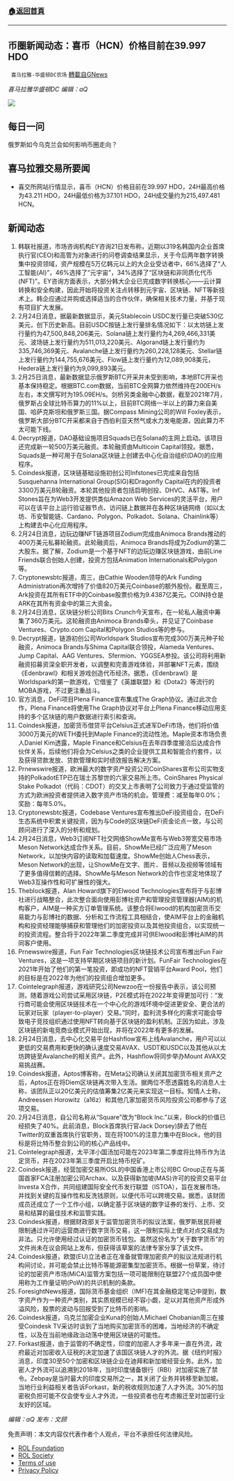 ###  [:house:返回首頁](https://github.com/ourhimalayas/txt)
---


## 币圈新闻动态：喜币（HCN）价格目前在39.997 HDO
` 喜马拉雅-华盛顿DC农场` [轉載自GNews](https://gnews.org/zh-hans/2062101/)

*喜马拉雅华盛顿DC 编辑：aQ*

![](http://himalayawashingtondc.org/wp-content/uploads/2021/07/ScreenShot-2021-07-31-at-16.20.22@2x.png)



## 每日一问





俄罗斯如今乌克兰会如何影响币圈走向？





## 喜马拉雅交易所要闻





- 喜交所网站行情显示，喜币（HCN）价格目前在39.997 HDO，24H最高价格为43.211 HDO，24H最低价格为37.101 HDO，24H成交量约为215,497.481 HCN。






## 新闻动态





1. 韩联社报道，市场咨询机构EY咨询21日发布称，近期以319名韩国内企业首席执行官(CEO)和高管为对象进行的问卷调查结果显示，关于今后两年数字转换集中投资领域，资产规模在5万亿韩元以上的大企业受访者中，66%选择了“人工智能(AI)”，46%选择了“元宇宙”，34%选择了“区块链和非同质化代币(NFT)”。EY咨询方面表示，大部分韩大企业已完成数字转换核心——云计算转换和安全构建，因此开始将投资关注点转移到元宇宙、区块链、NFT等新技术上。韩企应通过并购或选择适当的合作伙伴，确保相关技术力量，并基于现有项目扩大发展。
2. 2月24日消息，据最新数据显示，美元Stablecoin USDC发行量已突破530亿美元，创下历史新高。目前USDC按链上发行量排名情况如下：以太坊链上发行量约为47,500,848,206美元、Solana链上发行量约为4,269,466,331美元、波场链上发行量约为511,013,220美元、Algorand链上发行量约为335,746,369美元、Avalanche链上发行量约为260,228,128美元、Stellar链上发行量约为144,755,676美元、Flow链上发行量约为12,089,908美元，Hedera链上发行量约为9,099,893美元。
3. 2月25日消息，最新数据显示俄罗斯BTC开采并未受到影响，本地BTC开采也基本保持稳定。根据BTC.com数据，当前BTC全网算力依然维持在200EH/s左右，本文撰写时为195.09EH/s。剑桥另类金融中心数据，截至2021年7月，俄罗斯占全球比特币算力的11%以上，目前BTC网络一半以上的算力来自美国、哈萨克斯坦和俄罗斯三国。据Compass Mining公司的Will Foxley表示，俄罗斯大部分BTC开采都来自于西伯利亚天然气或水力发电能源，因此算力不太可能下线。
4. Decrypt报道，DAO基础设施项目Squads已在Solana的主网上启动。该项目还完成新一轮500万美元融资。本轮融资由Multicoin Capital领投。据悉，Squads是一种可用于在Solana区块链上创建去中心化自治组织(DAO)的应用程序。
5. Coindesk报道，区块链基础设施初创公司Infstones已完成来自包括Susquehanna International Group(SIG)和Dragonfly Capital在内的投资者3300万美元B轮融资。本轮其他投资者包括启明创投、DHVC、A&T等。Inf Stones旨在为Web3开发提供类似Amazon Web Services的灵活平台，用户可以在该平台上运行验证器节点、访问链上数据并在各种区块链网络（如以太坊、币安智能链、Cardano、Polygon、Polkadot、Solana、Chainlink等）上构建去中心化应用程序。
6. 2月24日消息，边玩边赚NFT链游项目Zodium完成由Animoca Brands推动的400万美元私募轮融资。此轮融资后，Animoca Brands将成为Zodium的第二大股东。据了解，Zodium是一个基于NFT的边玩边赚区块链游戏，由前Line Friends联合创始人创建，投资方包括Animation Internationals和Polygon等。
7. Cryptonewsbtc报道，周三，由Cathie Wooden领导的Ark Funding Administration再次增持了价值820万美元Coinbase的额外股份。截至周三，Ark投资在其所有ETF中的Coinbase股票价格为9.4387亿美元。COIN持仓是ARK在其所有资金中的第三大资金。
8. 2月24日消息，区块链分析公司Bits Crunch今天宣布，在一轮私人融资中筹集了360万美元。这轮融资由Animoca Brands牵头，并见证了Coinbase Ventures、Crypto.com Capital和Polygon Studios等的参与。
9. Decrypt报道，链游初创公司Worldspark Studios宣布完成300万美元种子轮融资，Animoca Brands与Shima Capital联合领投，Alameda Ventures、Jump Capital、AAG Ventures、Sfermion、YGGSEA参投。该公司将利用新融资招募资深全职开发者，以调整和完善游戏体验，并部署NFT元素，围绕《Edenbrawl》和相关游戏创造代币经济。据悉，《Edenbrawl》是Worldspark的第一款游戏，它借鉴了《英雄联盟》和《Dota2》等流行的MOBA游戏，不过更注重战斗。
10. 官方消息，DeFi项目Plena Finance宣布集成The Graph协议。通过此次合作，Plena Finance将使用The Graph协议对平台上Plena Finance移动应用支持的多个区块链的用户数据进行索引和查询。
11. Coindesk报道，加密货币借贷平台Celsius正式进军DeFi市场，他们将价值3000万美元的WETH委托到Maple Finance的流动性池。Maple资本市场负责人Daniel Kim透露，Maple Finance和Celsius在去年四季度接洽后达成合作伙伴关系，后续他们将会为Celsius之类的企业提供工具和智能合约套件，以及获得贷款发放、贷款管理和实时绩效报告解决方案。
12. Prnewswire报道，欧洲最大的数字资产投资公司CoinShares宣布公司实物支持的PolkadotETP已在瑞士苏黎世的六家交易所上市。CoinShares Physical Stake Polkadot（代码：CDOT）的交叉上市表明了公司致力于通过受监管的方式为欧洲投资者提供进入数字资产市场的机会。管理费：减至每年0.0%；奖励：每年5.0%。
13. Cryptonewsbtc报道，Codebase Ventures宣布推出DeFi投资组合，在DeFi生态系统中积累关键投资，因为与Code的区块链DeFi资金论点一致，与公司顾问进行了深入的分析和规划。
14. 2月24日消息，Web3订阅NFT社交网络ShowMe宣布与Web3带宽交易市场Meson Network达成合作关系。目前，ShowMe已经广泛应用了Meson Network，以加快内容的读取和加载速度。ShowMe创始人Chess表示，Meson Network的出现，让ShowMe在文字、图片、音频以及视频等领域有了更多值得信赖的选择。ShowMe与Meson Network的合作也坚定地体现了Web3互操作性和可扩展性的强大。
15. Theblock报道，Alan Howard旗下的Elwood Technologies宣布将于与彭博社进行战略整合，此次整合面向使用彭博社资产和管理投资管理器(AIM)的机构客户，AIM是一种买方订单管理系统。该整合将Elwood的机构加密货币交易能力与彭博社的数据、分析和工作流程工具相结合，使AIM平台上的金融机构和投资经理能够捕获和管理他们的加密投资以及其他投资组合，以实现统一的投资流程。整合将于2022年第二季度完成并可供Elwood和彭博社AIM的共同客户使用。
16. Prnewswire报道，Fun Fair Technologies区块链技术公司宣布推出Fun Fair Ventures，这是一项支持早期区块链项目的新计划。FunFair Technologies在2021年开始了他们的第一笔投资，即成功的NFT营销平台Award Pool，他们的目标是在2022年为他们的投资组合增加更多。
17. Cointelegraph报道，游戏研究公司Newzoo在一份报告中表示，该公司预测，随着游戏公司尝试采用区块链，P2E模式将在2022年变得更加可行：“发行商可能会使用区块链技术在一个中心化的游戏环境中促进更安全、更合法的玩家对玩家（player-to-player）交易。”同时，盈利流多样化的需求可能会导致电子竞技组织通过使用NFT转向基于区块链的盈利机制。正因为如此，涉及区块链的新电竞商业模式开始出现，并将在2022年有更多的发展。
18. 2月24日消息，去中心化交易平台Hashflow宣布上线Avalanche，用户可以以更低的交易费用和更快的确认速度交易AVAX、USDT和USDC以及其他从以太坊跨链至Avalanche的相关资产。此外，Hashflow将同步举办Mount AVAX交易挑战赛。
19. Coindesk报道，Aptos博客称，在Meta公司确认关闭其加密货币相关资产之后，Aptos正在将Diem区块链再次带入生活。据两位不愿透露姓名的消息人士称，该团队正以20亿美元的估值筹集2亿美元来实现这一目标。知情人士称，Andreessen Horowitz（a16z）和其他几家加密货币风险投资公司都参与了这项交易。
20. 2月24日消息，自公司名称从“Square”改为“Block Inc.”以来，Block的价值已经损失了40%。此前消息，Block首席执行官Jack Dorsey)辞去了他在Twitter的双重首席执行官职务，现在将100%的注意力集中在Block，他的目标是将比特币整合到公司的核心产品线中。
21. Cointelegraph报道，太平洋小国汤加可能在2023年第二季度将比特币作为法定货币，并在2023年第三季度开启比特币挖矿。
22. Coindesk报道，经营加密交易所OSL的中国香港上市公司BC Group正在与英国首家FCA注册加密公司Archax、以及获得新加坡(MAS)许可的投资交易平台Investa X合作，共同组建国际安全代币发行联盟（ISTOA），旨在发展市场，并找到关键的互操作性和反洗钱原则，以便代币可以跨境交易。据悉，该财团成员还成立了一个工作小组，以确定基于区块链的数字证券的发行、上市、交易和结算的最佳技术和监管实践。
23. Coindesk报道，根据财政部关于监管加密货币的拟议法案，俄罗斯居民将被限制通过许可的运营商进行数字货币交易，这一限制实际上使点对点交易成为非法。只允许使用经过认证的加密货币钱包。虽然这份名为“关于数字货币”的文件尚未在议会网站上发布，但获得该草案的法律专家分享了该文件。
24. Coindesk报道，欧盟(EU)立法者正在准备就管理加密资产的拟议法规进行机构间讨论，并可能会禁止比特币等能源密集型加密货币。根据一份草案，待讨论的加密资产市场(MiCA)监管方案包括一项可能限制在联盟27个成员国中使用称为工作量证明(PoW)的共识机制的条款。
25. ForesightNews报道，国际货币基金组织（IMF)在其金融稳定笔记中提到，数字资产作为一种资产类别，其实质规模已经不容小觑，足以对其他资产形成外溢风险，股票的波动与回报受到了比特币的影响。
26. Coindesk报道，乌克兰加密企业Kuna的创始人Michael Chobanian周三在接受Coindesk TV采访时谈到了当地购买加密货币的困难，当地经济的不确定性，以及在当前地缘政治动荡中使用区块链的可能性。
27. Forkast报道，由于监管的不确定性，印度的加密人才多年来一直在外流，政府最近对加密收入征税的决定加速了该国区块链人才的外流。据《纽约时报》消息，印度30至50个加密和区块链企业在迪拜和新加坡经营业务。此外，加密人才外流可以追溯到2018年，当时印度储备银行（RBI）对加密实施了禁令。Zebpay是当时最大的印度交易所之一，其关闭了业务并转移至新加坡。当地行业利益相关者告诉Forkast，新的税收规则加速了人才外流。30%的加密税负担可能不仅会使专业人才外流，一些投资者也在考虑搬迁至对加密行业友好的区域。





*编辑：aQ
发布：文顾*


 
 

免责声明：本文内容仅代表作者个人观点，平台不承担任何法律风险。

- [ROL Foundation](https://rolfoundation.org/)
- [ROL Society](https://rolsociety.org/)
- [Terms of use](https://gnews.org/terms-of-use-3/)
- [Privacy Policy](https://gnews.org/privacy-policy/)

